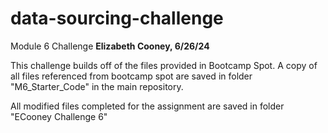 # data-sourcing-challenge
Module 6 Challenge
**Elizabeth Cooney, 6/26/24**  


This challenge builds off of the files provided in Bootcamp Spot. A copy of all files referenced from bootcamp spot are saved in folder "M6_Starter_Code" in the main repository. 

All modified files completed for the assignment are saved in folder "ECooney Challenge 6"